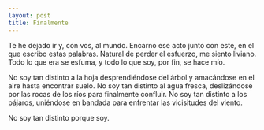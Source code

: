 ```yaml
---
layout: post
title: Finalmente
---
```


Te he dejado ir y, con vos, al mundo. Encarno ese acto junto con este, en el que escribo estas palabras. Natural de perder el esfuerzo, me siento liviano. Todo lo que era se esfuma, y todo lo que soy, por fin, se hace mío.

No soy tan distinto a la hoja desprendiéndose del árbol y amacándose en el aire hasta encontrar suelo. No soy tan distinto al agua fresca,
deslizándose por las rocas de los ríos para finalmente confluir. No soy tan distinto a los pájaros, uniéndose en bandada para enfrentar las vicisitudes del viento.

No soy tan distinto porque soy.
